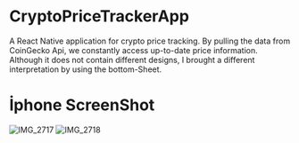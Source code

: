 # CryptoPriceTrackerApp
A React Native application for crypto price tracking. By pulling the data from CoinGecko Api, we constantly access up-to-date price information. Although it does not contain different designs, I brought a different interpretation by using the bottom-Sheet.
# İphone ScreenShot
![IMG_2717](https://user-images.githubusercontent.com/108815807/226334645-1761aa81-c27b-409f-8421-d8b935eb0f20.png)
![IMG_2718](https://user-images.githubusercontent.com/108815807/226334656-4396729c-1eb5-4c02-a3fb-cd5bae84f327.png)
